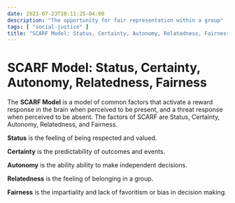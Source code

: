 ```yaml
---
date: 2021-07-23T10:11:25-04:00
description: "The opportunity for fair representation within a group"
tags: [ "social-justice" ]
title: "SCARF Model: Status, Certainty, Autonomy, Relatedness, Fairness"
---
```


# SCARF Model: Status, Certainty, Autonomy, Relatedness, Fairness

The **SCARF Model** is a model of common factors that activate a reward response in the brain when perceived to be present, and a threat response when perceived to be absent. The factors of SCARF are Status, Certainty, Autonomy, Relatedness, and Fairness.

**Status** is the feeling of being respected and valued.

**Certainty** is the predictability of outcomes and events.

**Autonomy** is the ability ability to make independent decisions.

**Relatedness** is the feeling of belonging in a group.

**Fairness** is the impartiality and lack of favoritism or bias in decision making.

<!-- TODO: Restore when link works
## SCARF Model Resources

* [Early Childhood Systems Building Resource Guide: SCARF Model](https://childcareta.acf.hhs.gov/systemsbuilding/systems-guides/leadership/leading-ourselves/scarf-model)
-->